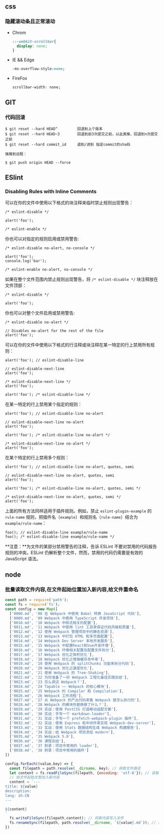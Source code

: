 ## css

### 隐藏滚动条且正常滚动

* Chrom

  ```css
  ::-webkit-scrollbar{
    display: none;
  }
  ```

* IE && Edge

  ```css
  -ms-overflow-style:none;
  ```

* FireFox

  ```css
  scrollbar-width: none;
  ```

## GIT

### 代码回滚

```
$ git reset --hard HEAD^         回退到上个版本
$ git reset --hard HEAD~3        回退到前3次提交之前，以此类推，回退到n次提交之前
$ git reset --hard commit_id     退到/进到 指定commit的sha码

强推到远程：

$ git push origin HEAD --force
```

## ESlint

### Disabling Rules with Inline Comments

可以在你的文件中使用以下格式的块注释来临时禁止规则出现警告：

```
/* eslint-disable */

alert('foo');

/* eslint-enable */
```

你也可以对指定的规则启用或禁用警告:

```
/* eslint-disable no-alert, no-console */

alert('foo');
console.log('bar');

/* eslint-enable no-alert, no-console */
```

如果在整个文件范围内禁止规则出现警告，将 `/* eslint-disable */` 块注释放在文件顶部：

```
/* eslint-disable */

alert('foo');
```

你也可以对整个文件启用或禁用警告:

```
/* eslint-disable no-alert */

// Disables no-alert for the rest of the file
alert('foo');
```

可以在你的文件中使用以下格式的行注释或块注释在某一特定的行上禁用所有规则：

```
alert('foo'); // eslint-disable-line

// eslint-disable-next-line
alert('foo');

/* eslint-disable-next-line */
alert('foo');

alert('foo'); /* eslint-disable-line */
```

在某一特定的行上禁用某个指定的规则：

```
alert('foo'); // eslint-disable-line no-alert

// eslint-disable-next-line no-alert
alert('foo');

alert('foo'); /* eslint-disable-line no-alert */

/* eslint-disable-next-line no-alert */
alert('foo');
```

在某个特定的行上禁用多个规则：

```
alert('foo'); // eslint-disable-line no-alert, quotes, semi

// eslint-disable-next-line no-alert, quotes, semi
alert('foo');

alert('foo'); /* eslint-disable-line no-alert, quotes, semi */

/* eslint-disable-next-line no-alert, quotes, semi */
alert('foo');
```

上面的所有方法同样适用于插件规则。例如，禁止 `eslint-plugin-example` 的 `rule-name` 规则，把插件名（`example`）和规则名（`rule-name`）结合为 `example/rule-name`：

```
foo(); // eslint-disable-line example/rule-name
foo(); /* eslint-disable-line example/rule-name */
```

**注意：**为文件的某部分禁用警告的注释，告诉 ESLint 不要对禁用的代码报告规则的冲突。ESLint 仍解析整个文件，然而，禁用的代码仍需要是有效的 JavaScript 语法。



## node

### 批量读取文件内容,在文件起始位置加入新内容,给文件重命名

```js
const path = require('path');
const fs = require('fs');
const config = new Map([
  ['0008.md', '08 在 Webpack 中使用 Babel 转换 JavaScript 代码'],
  ['0009.md', '09 Webpack 中使用 TypeScript 开发项目'],
  ['0010.md', '10 Webpack 中样式相关的配置'],
  ['0011.md', '11 Webpack 中使用 lint 工具来保证代码风格和质量'],
  ['0012.md', '12 使用 Webpack 管理项目中的静态资源'],
  ['0013.md', '13 Webpack 中打包 HTML 和多页面配置'],
  ['0014.md', '14 Webpack Dev Server 本地开发服务'],
  ['0015.md', '15 Webpack 中配置React和Vue开发环境'],
  ['0016.md', '16 Webpack 环境相关配置及配置文件拆分'],
  ['0017.md', '17 Webpack 优化之体积优化'],
  ['0018.md', '18 Webpack 优化之增强缓存命中率'],
  ['0019.md', '19 使用 Webpack 的 splitChunks 功能来拆分代码'],
  ['0020.md', '20 Webpack 优化之速度优化'],
  ['0021.md', '21 使用 Webpack 的 Tree-Shaking'],
  ['0022.md', '22 为你准备了一份 Webpack 工程化最佳实践总结'],
  ['0023.md', '23 怎么调试 Webpack？'],
  ['0024.md', '24 Tapable —— Webpack 的核心模块'],
  ['0025.md', '25 Webpack 的 Compiler 和 Compilation'],
  ['0026.md', '26 Webpack 工作流程'],
  ['0027.md', '27 从 Webpack 的产出代码来看 Webpack 是怎么执行的'],
  ['0028.md', '28 Webpack 的模块热替换做了什么？'],
  ['0029.md', '29 实战：使用 PostCSS 打造移动适配方案'],
  ['0030.md', '30 实战：手写一个 markdown-loader'],
  ['0031.md', '31 实战：手写一个 prefetch-webpack-plugin 插件'],
  ['0032.md', '32 实战：使用 Express 和中间件来实现 Webpack-dev-server'],
  ['0033.md', '33 实战：使用 Stats 数据结构生成 Webpack 构建报告'],
  ['0034.md', '34 实战：给 Webpack 项目添加 modern'],
  ['0035.md', '35 Webpack 5.0'],
  ['0036.md', '36 课程总结'],
  ['0037.md', '37 附录：项目中常用的 loader'],
  ['0038.md', '38 附录：项目中常用的插件']
])

config.forEach((value,key) => {
  const filepath = path.resolve(__dirname, key); // 获取文件路径
  let content = fs.readFileSync(filepath, {encoding: 'utf-8'}); // 读取文件内容,并返回字符串
  // 给文件起始文智加入新内容
  content = `---
title: ${value}
description: 
lang: zh-CN
---

${content}
`
  fs.writeFileSync(filepath,content); // 将新内容写入文件
  fs.renameSync(filepath, path.resolve(__dirname, `${value}.md`)); // 给文件重命名
})

```

